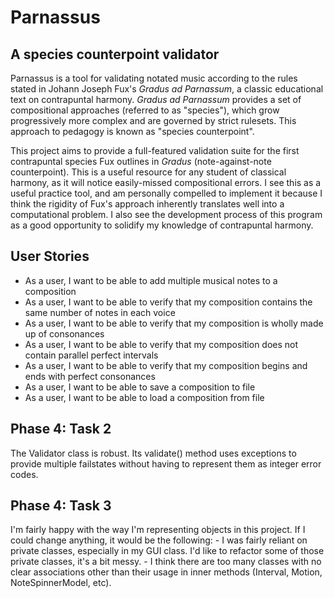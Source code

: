 # Parnassus
## A species counterpoint validator

Parnassus is a tool for validating notated music according to the rules stated in Johann Joseph Fux's *Gradus ad Parnassum*, a classic educational text on contrapuntal harmony.
*Gradus ad Parnassum* provides a set of compositional approaches (referred to as "species"), which grow progressively more complex and are governed by strict rulesets.
This approach to pedagogy is known as "species counterpoint".

This project aims to provide a full-featured validation suite for the first contrapuntal species Fux outlines in *Gradus* (note-against-note counterpoint).
This is a useful resource for any student of classical harmony, as it will notice easily-missed compositional errors.
I see this as a useful practice tool, and am personally compelled to implement it because I think the rigidity of Fux's approach inherently translates well into a computational problem.
I also see the development process of this program as a good opportunity to solidify my knowledge of contrapuntal harmony.

## User Stories

- As a user, I want to be able to add multiple musical notes to a composition
- As a user, I want to be able to verify that my composition contains the same number of notes in each voice
- As a user, I want to be able to verify that my composition is wholly made up of consonances
- As a user, I want to be able to verify that my composition does not contain parallel perfect intervals
- As a user, I want to be able to verify that my composition begins and ends with perfect consonances
- As a user, I want to be able to save a composition to file
- As a user, I want to be able to load a composition from file

## Phase 4: Task 2
The Validator class is robust. Its validate() method uses exceptions to provide multiple failstates without having to represent them as integer error codes.

## Phase 4: Task 3
I'm fairly happy with the way I'm representing objects in this project. If I could change anything, it would be the following:
    - I was fairly reliant on private classes, especially in my GUI class. I'd like to refactor some of those private classes, it's a bit messy.
    - I think there are too many classes with no clear associations other than their usage in inner methods (Interval, Motion, NoteSpinnerModel, etc).